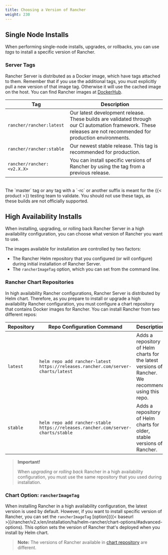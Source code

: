 ```yaml
---
title: Choosing a Version of Rancher
weight: 230
---
```


## Single Node Installs

When performing single-node installs, upgrades, or rollbacks, you can use _tags_ to install a specific version of Rancher. 

### Server Tags

Rancher Server is distributed as a Docker image, which have tags attached to them. Remember that if you use the additional tags, you must explicitly pull a new version of that image tag. Otherwise it will use the cached image on the host.
You can find Rancher images at [DockerHub](https://hub.docker.com/r/rancher/rancher/tags/).


| Tag                        | Description                                                                                                                                                     |
| -------------------------- | --------------------------------------------------------------------------------------------------------------------------------------------------------------- |
| `rancher/rancher:latest`   | Our latest development release. These builds are validated through our CI automation framework. These releases are not recommended for production environments. |
| `rancher/rancher:stable`   | Our newest stable release. This tag is recommended for production.                                                                                              |
| `rancher/rancher:<v2.X.X>` | You can install specific versions of Rancher by using the tag from a previous release.                                                                          |

<br/>
The `master` tag or any tag with a `-rc` or another suffix is meant for the {{< product >}} testing team to validate.  You should not use these tags, as these builds are not officially supported.

## High Availability Installs

When installing, upgrading, or rolling back Rancher Server in a high availability configuration, you can choose what version of Rancher you want to use.

The images available for installation are controlled by two factors:

- The Rancher Helm repository that you configured (or will configure) during initial installation of Rancher Server.
- The `rancherImageTag` option, which you can set from the command line.

### Rancher Chart Repositories

In high availability Rancher configurations, Rancher Server is distributed by Helm chart. Therefore, as you prepare to install or upgrade a high availability Rancher configuration, you must configure a chart repository that contains Docker images for Rancher. You can install Rancher from two different repos:

Repository | Repo Configuration Command | Description
-----------|-----|-------------
`latest`   | `helm repo add rancher-latest https://releases.rancher.com/server-charts/latest` | Adds a repository of Helm charts for the latest versions of Rancher. We recommend using this repo. 
`stable`   | `helm repo add rancher-stable https://releases.rancher.com/server-charts/stable` | Adds a repository of Helm charts for older, stable versions of Rancher.

>**Important!**
>
>When _upgrading_ or _rolling back_ Rancher in a high availability configuration, you must use the same repository that you used during installation.

### Chart Option: `rancherImageTag`

When installing Rancher in a high availability configuration, the latest version is used by default. However, if you want to install specific version of Rancher, you can set the `rancherImageTag` [option]({{< baseurl >}}/rancher/v2.x/en/installation/ha/helm-rancher/chart-options/#advanced-options). This option sets the version of Rancher that's deployed when you install by Helm chart.

>**Note:** The versions of Rancher available in [chart repository](#rancher-chart-repositories) are different.